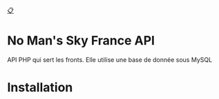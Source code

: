 [:clipboard:](https://github.com/NMSFrance/ourdoc)

# No Man's Sky France API
API PHP qui sert les fronts. Elle utilise une base de donnée sous MySQL

# Installation
